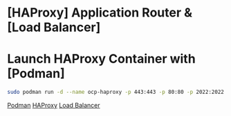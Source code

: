 # [HAProxy] Application Router & [Load Balancer]

# Launch HAProxy Container with [Podman]
```sh
sudo podman run -d --name ocp-haproxy -p 443:443 -p 80:80 -p 2022:2022 -v ~/.ccio/ocp-mini-stack/module/haproxy/aux/lib/haproxy.cfg:/usr/local/etc/haproxy/haproxy.cfg:ro -v ~/.ccio/ocp-mini-stack/module/haproxy/aux/lib/errors/:/usr/local/etc/haproxy/errors:ro  haproxy:latest
```

<!-- Markdown link & img dfn's -->
[Podman](https://podman.io)
[HAProxy](https://haproxy.org)
[Load Balancer](https://blog.openshift.com/an-open-source-load-balancer-for-openshift/)
